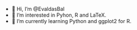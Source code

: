 - 👋 Hi, I’m @EvaldasBal
- 👀 I’m interested in Pyhon, R and LaTeX.
- 🌱 I’m currently learning Python and ggplot2 for R.

<!---
EvaldasBal/EvaldasBal is a ✨ special ✨ repository because its `README.md` (this file) appears on your GitHub profile.
You can click the Preview link to take a look at your changes.
--->
